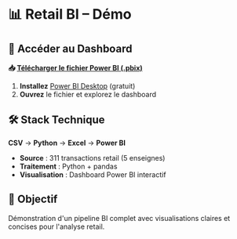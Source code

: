 # 📊 Retail BI – Démo

## 🚀 Accéder au Dashboard

**📥 [Télécharger le fichier Power BI (.pbix)](./powerbi/retail_dashboard.pbix)**

1. **Installez** [Power BI Desktop](https://aka.ms/pbidesktop) (gratuit)
2. **Ouvrez** le fichier et explorez le dashboard

## 🛠️ Stack Technique

**CSV** → **Python** → **Excel** → **Power BI**

- **Source** : 311 transactions retail (5 enseignes)
- **Traitement** : Python + pandas
- **Visualisation** : Dashboard Power BI interactif

## 🎯 Objectif

Démonstration d'un pipeline BI complet avec visualisations claires et concises pour l'analyse retail.